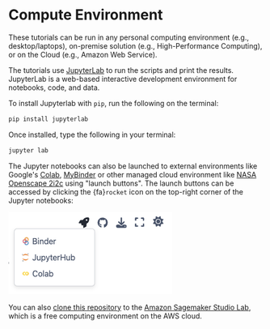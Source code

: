# Compute Environment

These tutorials can be run in any personal computing environment (e.g., desktop/laptops), on-premise solution (e.g., High-Performance Computing), or on the Cloud (e.g., Amazon Web Service).

The tutorials use [JupyterLab](https://jupyter.org/) to run the scripts and print the results. JupyterLab is a web-based interactive development environment for notebooks, code, and data. 

To install Jupyterlab with `pip`, run the following on the terminal:
```bash 
pip install jupyterlab
```

Once installed, type the following in your terminal: 
```bash
jupyter lab
```

The Jupyter notebooks can also be launched to external environments like Google's [Colab](https://colab.research.google.com/), [MyBinder](https://mybinder.org/) or other managed cloud environment like [NASA Openscape 2i2c](https://openscapes.2i2c.cloud/) using "launch buttons". The launch buttons can be accessed by clicking the {fa}`rocket` icon on the top-right corner of the Jupyter notebooks:

![alt text](launch_buttons.png)

You can also [clone this repository](https://docs.aws.amazon.com/sagemaker/latest/dg/studio-lab-use-external.html#studio-lab-use-external-clone-github) to the [Amazon Sagemaker Studio Lab](https://studiolab.sagemaker.aws/), which is a free computing environment on the AWS cloud.